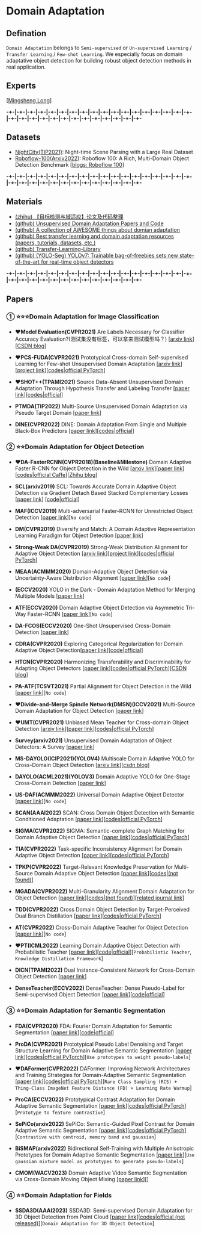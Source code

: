 # Domain Adaptation

## Defination

`Domain Adaptation` belongs to `Semi-supervised` or `Un-supervised Learning` / `Transfer Learning` / `Few-shot Learning`. We especially focus on domain adaptative object detection for building robust object detection methods in real application.

## Experts

[[Mingsheng Long](http://ise.thss.tsinghua.edu.cn/~mlong/)] 

**-+-|-+-|-+-|-+-|-+-|-+-|-+-|-+-|-+-|-+-|-+-|-+-|-+-|-+-|-+-|-+-|-+-|-+-|-+-|-+-|-+-|-+-|-+-|-+-|-+-|-+-|-+-|-+-|-+-|-+-|-+-**

## Datasets

* [NightCity(TIP2021)](https://dmcv.sjtu.edu.cn/people/phd/tanxin/NightCity/index.html): Night-time Scene Parsing with a Large Real Dataset
* [Roboflow-100(Arxiv2022)](https://arxiv.org/abs/2211.13523): Roboflow 100: A Rich, Multi-Domain Object Detection Benchmark [[blogs: Roboflow 100](https://blog.roboflow.com/roboflow-100/)]

**-+-|-+-|-+-|-+-|-+-|-+-|-+-|-+-|-+-|-+-|-+-|-+-|-+-|-+-|-+-|-+-|-+-|-+-|-+-|-+-|-+-|-+-|-+-|-+-|-+-|-+-|-+-|-+-|-+-|-+-|-+-**

## Materials

* [(zhihu) 【目标检测与域适应】论文及代码整理](https://zhuanlan.zhihu.com/p/371721493)
* [(github) Unsupervised Domain Adaptation Papers and Code](https://github.com/barebell/DA)
* [(github) A collection of AWESOME things about domian adaptation](https://github.com/zhaoxin94/awesome-domain-adaptation)
* [(github) Best transfer learning and domain adaptation resources (papers, tutorials, datasets, etc.)](https://github.com/artix41/awesome-transfer-learning)
* [(github) Transfer-Learning-Library](https://github.com/thuml/Transfer-Learning-Library)
* [(github) (YOLO-Seg) YOLOv7: Trainable bag-of-freebies sets new state-of-the-art for real-time object detectors](https://github.com/WongKinYiu/yolov7/tree/u7/seg)

**-+-|-+-|-+-|-+-|-+-|-+-|-+-|-+-|-+-|-+-|-+-|-+-|-+-|-+-|-+-|-+-|-+-|-+-|-+-|-+-|-+-|-+-|-+-|-+-|-+-|-+-|-+-|-+-|-+-|-+-|-+-**

## Papers

### ① ⭐⭐⭐Domain Adaptation for Image Classification

* ❤**Model Evaluation(CVPR2021)** Are Labels Necessary for Classifier Accuracy Evaluation?(测试集没有标签，可以拿来测试模型吗？) [[arxiv link](https://arxiv.org/abs/2007.02915)][[CSDN blog](https://zhuanlan.zhihu.com/p/328686799)]

* ❤**PCS-FUDA(CVPR2021)** Prototypical Cross-domain Self-supervised Learning for Few-shot Unsupervised Domain Adaptation [[arxiv link](https://arxiv.org/pdf/2103.16765.pdf)][[project link](http://xyue.io/pcs-fuda/)][[codes|official PyTorch](https://github.com/zhengzangw/PCS-FUDA)]

* ❤**SHOT++(TPAMI2021)** Source Data-Absent Unsupervised Domain Adaptation Through Hypothesis Transfer and Labeling Transfer [[paper link](https://ieeexplore.ieee.org/abstract/document/9512429)][[codes|official](https://github.com/tim-learn/SHOT-plus)]

* **PTMDA(TIP2022)** Multi-Source Unsupervised Domain Adaptation via Pseudo Target Domain [[paper link](https://ieeexplore.ieee.org/abstract/document/9720154)]

* **DINE(CVPR2022)** DINE: Domain Adaptation From Single and Multiple Black-Box Predictors [[paper link](https://openaccess.thecvf.com/content/CVPR2022/html/Liang_DINE_Domain_Adaptation_From_Single_and_Multiple_Black-Box_Predictors_CVPR_2022_paper.html)][[codes|official](https://github.com/tim-learn/DINE/)]



### ② ⭐⭐Domain Adaptation for Object Detection

* ❤**DA-FasterRCNN(CVPR2018)(Baseline&Milestone)** Domain Adaptive Faster R-CNN for Object Detection in the Wild [[arxiv link](https://arxiv.org/abs/1803.03243)][[paper link](https://openaccess.thecvf.com/content_cvpr_2018/html/Chen_Domain_Adaptive_Faster_CVPR_2018_paper.html)][[codes|official Caffe](https://github.com/yuhuayc/da-faster-rcnn)][[Zhihu blog](https://zhuanlan.zhihu.com/p/371721493)]

* **SCL(arxiv2019)** SCL: Towards Accurate Domain Adaptive Object Detection via Gradient Detach Based Stacked Complementary Losses [[paper link](https://arxiv.org/abs/1911.02559)]
[[code|official](https://github.com/harsh-99/SCL)]

* **MAF(ICCV2019)** Multi-adversarial Faster-RCNN for Unrestricted Object Detection [[paper link](https://openaccess.thecvf.com/content_ICCV_2019/papers/He_Multi-Adversarial_Faster-RCNN_for_Unrestricted_Object_Detection_ICCV_2019_paper.pdf)][`No code`]

* **DM(CVPR2019)** Diversify and Match: A Domain Adaptive Representation Learning Paradigm for Object Detection [[paper link](https://openaccess.thecvf.com/content_CVPR_2019/html/Kim_Diversify_and_Match_A_Domain_Adaptive_Representation_Learning_Paradigm_for_CVPR_2019_paper.html)]

* **Strong-Weak DA(CVPR2019)** Strong-Weak Distribution Alignment for Adaptive Object Detection [[arxiv link](https://arxiv.org/pdf/1812.04798.pdf)][[project link](http://cs-people.bu.edu/keisaito/research/CVPR2019.html)][[codes|official PyTorch](https://github.com/VisionLearningGroup/DA_Detection)]
 
* **MEAA(ACMMM2020)** Domain-Adaptive Object Detection via Uncertainty-Aware Distribution Alignment [[paper link](https://basiclab.lab.nycu.edu.tw/assets/MEAA_MM2020.pdf)][`No code`]

* **(ECCV2020)** YOLO in the Dark - Domain Adaptation Method for Merging Multiple Models [[paper link](http://www.ecva.net/papers/eccv_2020/papers_ECCV/papers/123660341.pdf)]

* **ATF(ECCV2020)** Domain Adaptive Object Detection via Asymmetric Tri-Way Faster-RCNN [[paper link](https://link.springer.com/chapter/10.1007/978-3-030-58586-0_19)][`No code`]

* **DA-FCOS(ECCV2020)** One-Shot Unsupervised Cross-Domain Detection [[paper link](http://www.ecva.net/papers/eccv_2020/papers_ECCV/papers/123610715.pdf)]

* **CDRA(CVPR2020)** Exploring Categorical Regularization for Domain Adaptive Object Detection[[paper link](https://openaccess.thecvf.com/content_CVPR_2020/html/Xu_Exploring_Categorical_Regularization_for_Domain_Adaptive_Object_Detection_CVPR_2020_paper.html)][[code|official](https://github.com/Megvii-Nanjing/CR-DA-DET)]

* **HTCN(CVPR2020)** Harmonizing Transferability and Discriminability for Adapting Object Detectors [[paper link](https://openaccess.thecvf.com/content_CVPR_2020/html/Chen_Harmonizing_Transferability_and_Discriminability_for_Adapting_Object_Detectors_CVPR_2020_paper.html)][[codes|official PyTorch](https://github.com/chaoqichen/HTCN)][[CSDN blog](https://blog.csdn.net/moutain9426/article/details/120587123)]

* **PA-ATF(TCSVT2021)** Partial Alignment for Object Detection in the Wild [[paper link](https://ieeexplore.ieee.org/abstract/document/9663266/)][`No code`]

* ❤**Divide-and-Merge Spindle Network(DMSN)(ICCV2021)** Multi-Source Domain Adaptation for Object Detection [[paper link](https://openaccess.thecvf.com/content/ICCV2021/html/Yao_Multi-Source_Domain_Adaptation_for_Object_Detection_ICCV_2021_paper.html)]

* ❤**UMT(CVPR2021)** Unbiased Mean Teacher for Cross-domain Object Detection [[arxiv link](https://arxiv.org/abs/2003.00707)][[paper link](https://openaccess.thecvf.com/content/CVPR2021/papers/Deng_Unbiased_Mean_Teacher_for_Cross-Domain_Object_Detection_CVPR_2021_paper.pdf)][[codes|official PyTorch](https://github.com/kinredon/umt)]

* **Survey(arxiv2021)** Unsupervised Domain Adaptation of Object Detectors: A Survey [[paper link](https://arxiv.org/pdf/2105.13502.pdf)]

* **MS-DAYOLO(ICIP2021)(YOLOV4)** Multiscale Domain Adaptive YOLO for Cross-Domain Object Detection [[arxiv link](https://arxiv.org/abs/2106.01483)][[csdn blog](https://cloud.tencent.com/developer/article/1843695)]

* **DAYOLO(ACML2021)(YOLOV3)** Domain Adaptive YOLO for One-Stage Cross-Domain Detection [[paper link](https://proceedings.mlr.press/v157/zhang21c.html)]

* **US-DAF(ACMMM2022)** Universal Domain Adaptive Object Detector [[paper link](https://arxiv.org/abs/2207.01756)][`No code`]

* **SCAN(AAAI2022)** SCAN: Cross Domain Object Detection with Semantic Conditioned Adaptation [[paper link](https://www.aaai.org/AAAI22Papers/AAAI-902.LiW.pdf)][[codes|official PyTorch](https://github.com/CityU-AIM-Group/SCAN)]

* **SIGMA(CVPR2022)** SIGMA: Semantic-complete Graph Matching for Domain Adaptive Object Detection [[paper link](https://arxiv.org/abs/2203.06398)][[codes|official PyTorch](https://github.com/CityU-AIM-Group/SIGMA)]

* **TIA(CVPR2022)** Task-specific Inconsistency Alignment for Domain Adaptive Object Detection [[paper link](https://arxiv.org/abs/2203.15345)][[codes|official PyTorch](https://github.com/MCG-NJU/TIA)]

* **TPKP(CVPR2022)** Target-Relevant Knowledge Preservation for Multi-Source Domain Adaptive Object Detection [[paper link](https://arxiv.org/abs/2204.07964)][[codes|(not found)]()]

* **MGADA(CVPR2022)** Multi-Granularity Alignment Domain Adaptation for Object Detection [[paper link](https://arxiv.org/abs/2203.16897)][[codes|(not found)](https://github.com/tiankongzhang/MGADA)][[related journal link](https://arxiv.org/abs/2301.00371)]

* **TDD(CVPR2022)** Cross Domain Object Detection by Target-Perceived Dual Branch Distillation [[paper link](https://arxiv.org/abs/2205.01291)][[codes|official PyTorch](https://github.com/Feobi1999/TDD)]

* **AT(CVPR2022)** Cross-Domain Adaptive Teacher for Object Detection [[paper link](https://openaccess.thecvf.com/content/CVPR2022/html/Li_Cross-Domain_Adaptive_Teacher_for_Object_Detection_CVPR_2022_paper.html)][`No code`]

* ❤**PT(ICML2022)** Learning Domain Adaptive Object Detection with Probabilistic Teacher [[paper link](https://arxiv.org/abs/2206.06293)][[code|official](https://github.com/hikvision-research/ProbabilisticTeacher)][`Probabilistic Teacher`, `Knowledge Distillation Framework`]

* **DICN(TPAMI2022)** Dual Instance-Consistent Network for Cross-Domain Object Detection [[paper link](https://ieeexplore.ieee.org/abstract/document/9935311)]

* **DenseTeacher(ECCV2022)** DenseTeacher: Dense Pseudo-Label for Semi-supervised Object Detection [[paper link](https://link.springer.com/chapter/10.1007/978-3-031-20077-9_3)][[code|official](https://github.com/Megvii-BaseDetection/DenseTeacher)]

### ③ ⭐⭐Domain Adaptation for Semantic Segmentation

* **FDA(CVPR2020)** FDA: Fourier Domain Adaptation for Semantic Segmentation [[paper link](https://openaccess.thecvf.com/content_CVPR_2020/html/Yang_FDA_Fourier_Domain_Adaptation_for_Semantic_Segmentation_CVPR_2020_paper.html)][[code|official](https://github.com/YanchaoYang/FDA)]

* **ProDA(CVPR2021)** Prototypical Pseudo Label Denoising and Target Structure Learning for Domain Adaptive Semantic Segmentation [[paper link](https://openaccess.thecvf.com/content/CVPR2021/html/Zhang_Prototypical_Pseudo_Label_Denoising_and_Target_Structure_Learning_for_Domain_CVPR_2021_paper.html)][[codes|official PyTorch](https://github.com/microsoft/ProDA)][`Use prototypes to weight pseudo-labels`]

* ❤**DAFormer(CVPR2022)** DAFormer: Improving Network Architectures and Training Strategies for Domain-Adaptive Semantic Segmentation [[paper link](https://openaccess.thecvf.com/content/CVPR2022/html/Hoyer_DAFormer_Improving_Network_Architectures_and_Training_Strategies_for_Domain-Adaptive_Semantic_CVPR_2022_paper.html)][[codes|official PyTorch](https://github.com/lhoyer/DAFormer)][`Rare Class Sampling (RCS) + Thing-Class ImageNet Feature Distance (FD) + Learning Rate Warmup`]

* **ProCA(ECCV2022)** Prototypical Contrast Adaptation for Domain Adaptive Semantic Segmentation [[paper link](https://arxiv.org/abs/2207.06654)][[codes|official PyTorch](https://github.com/jiangzhengkai/ProCA)][`Prototype to feature contrastive`]

* **SePiCo(arxiv2022)** SePiCo: Semantic-Guided Pixel Contrast for Domain Adaptive Semantic Segmentation [[paper link](https://arxiv.org/abs/2204.08808)][[codes|official PyTorch](https://github.com/BIT-DA/SePiCo)][`Contrastive with centroid, memory band and gaussian`]

* **BiSMAP(arxiv2022)** Bidirectional Self-Training with Multiple Anisotropic Prototypes for Domain Adaptive Semantic Segmentation [[paper link](https://arxiv.org/abs/2204.07730)][`Use gaussian mixture model as prototypes to generate pseudo-labels`]

* **CMOM(WACV2023)** Domain Adaptive Video Semantic Segmentation via Cross-Domain Moving Object Mixing [[paper link](https://arxiv.org/abs/2211.02307)][[]()]

### ④ ⭐⭐Domain Adaptation for Fields

* **SSDA3D(AAAI2023)** SSDA3D: Semi-supervised Domain Adaptation for 3D Object Detection from Point Cloud [[paper link](https://arxiv.org/abs/2212.02845)][[codes|official (not released)](https://github.com/yinjunbo/SSDA3D)][`Domain Adaptation for 3D Object Detection`]


